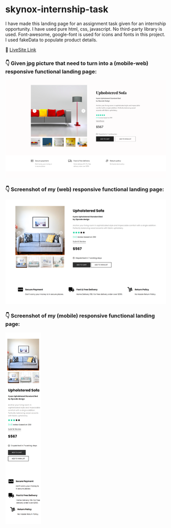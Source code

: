 # skynox-internship-task

I have made this landing page for an assignment task given for an internship opportunity. I have used pure html, css, javascript. No third-party library is used. Font-awesome, google-font is used for icons and fonts in this project. I used fakeData to populate product details.

:round_pushpin: [LiveSite Link](https://samin1615088.github.io/landing-page-internship-task/ "CLICK ME")

### :point_down: Given jpg picture that need to turn into a (mobile-web) responsive functional landing page: 
<img src="images/screenshot.png" width="600px" />

### :point_down: Screenshot of my (web) responsive functional landing page:
<img src="images/screenshot-web-response.png" width="600px" /> 

### :point_down: Screenshot of my (mobile) responsive functional landing page:
<img src="images/screenshot-mobile-response.png" height="600px" /> 